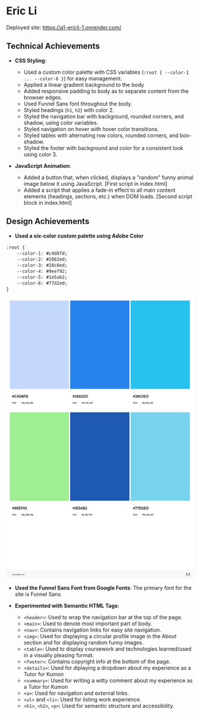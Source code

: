 # Eric Li

Deployed site: https://a1-ericli-1.onrender.com/

## Technical Achievements
- **CSS Styling**: 
	- Used a custom color palette with CSS variables (`:root { --color-1 ... --color-6 }`) for easy management.
	- Applied a linear gradient background to the body
	- Added responsive padding to body as to separate content from the browser edges.
    - Used Funnel Sans font throughout the body.
	- Styled headings (`h1`, `h2`) with color 2.
	- Styled the navigation bar with background, rounded corners, and shadow, using color variables.
	- Styled navigation on hover with hover color transitions.
	- Styled tables with alternating row colors, rounded corners, and box-shadow.
	- Styled the footer with background and color for a consistent look using color 3.

- **JavaScript Animation**:
	- Added a button that, when clicked, displays a "random" funny animal image below it using JavaScript. [First script in index.html]
	- Added a script that applies a fade-in effect to all main content elements (headings, sections, etc.) when DOM loads. [Second script block in index.html]

## Design Achievements
- **Used a six-color custom palette using Adobe Color**

```
:root {
    --color-1: #c4d8fd;
    --color-2: #2882ed;
    --color-3: #28c0ed;
    --color-4: #9eef92;
    --color-5: #1e5ab2;
    --color-6: #77d2ed;
}
```

![Color Palette](AdobeColor-My-Color-Theme.jpeg)

- **Used the Funnel Sans Font from Google Fonts**: The primary font for the site is Funnel Sans.

- **Experimented with Semantic HTML Tags**:
	- `<header>`: Used to wrap the navigation bar at the top of the page.
    - `<main>`: Used to denote most important part of body.
	- `<nav>`: Contains navigation links for easy site navigation.
	- `<img>`: Used for displaying a circular profile image in the About section and for displaying random funny images.
	- `<table>`: Used to display coursework and technologies learned/used in a visually pleasing format.
	- `<footer>`: Contains copyright info at the bottom of the page.
    - `<details>`: Used for diplaying a dropdown about my experience as a Tutor for Kumon
    - `<summary>`: Used for writing a witty comment about my experience as a Tutor for Kumon
	- `<a>`: Used for navigation and external links.
	- `<ul>` and `<li>`: Used for listing work experience.
	- `<h1>`, `<h2>`, `<p>`: Used for semantic structure and accessibility.
